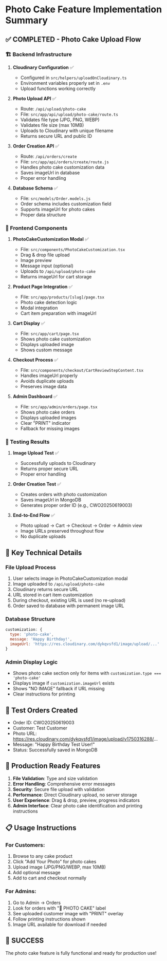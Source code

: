 # Photo Cake Feature Implementation Summary

## ✅ COMPLETED - Photo Cake Upload Flow

### 🏗️ Backend Infrastructure
1. **Cloudinary Configuration** ✅
   - Configured in `src/helpers/uploadOnCloudinary.ts`
   - Environment variables properly set in `.env`
   - Upload functions working correctly

2. **Photo Upload API** ✅
   - Route: `/api/upload/photo-cake`
   - File: `src/app/api/upload/photo-cake/route.ts`
   - Validates file type (JPG, PNG, WEBP)
   - Validates file size (max 10MB)
   - Uploads to Cloudinary with unique filename
   - Returns secure URL and public ID

3. **Order Creation API** ✅
   - Route: `/api/orders/create`
   - File: `src/app/api/orders/create/route.js`
   - Handles photo cake customization data
   - Saves imageUrl in database
   - Proper error handling

4. **Database Schema** ✅
   - File: `src/models/Order.models.js`
   - Order schema includes customization field
   - Supports imageUrl for photo cakes
   - Proper data structure

### 🎨 Frontend Components
1. **PhotoCakeCustomization Modal** ✅
   - File: `src/components/PhotoCakeCustomization.tsx`
   - Drag & drop file upload
   - Image preview
   - Message input (optional)
   - Uploads to `/api/upload/photo-cake`
   - Returns imageUrl for cart storage

2. **Product Page Integration** ✅
   - File: `src/app/products/[slug]/page.tsx`
   - Photo cake detection logic
   - Modal integration
   - Cart item preparation with imageUrl

3. **Cart Display** ✅
   - File: `src/app/cart/page.tsx`
   - Shows photo cake customization
   - Displays uploaded image
   - Shows custom message

4. **Checkout Process** ✅
   - File: `src/components/checkout/CartReviewStepContent.tsx`
   - Handles imageUrl properly
   - Avoids duplicate uploads
   - Preserves image data

5. **Admin Dashboard** ✅
   - File: `src/app/admin/orders/page.tsx`
   - Shows photo cake orders
   - Displays uploaded images
   - Clear "PRINT" indicator
   - Fallback for missing images

### 🧪 Testing Results
1. **Image Upload Test** ✅
   - Successfully uploads to Cloudinary
   - Returns proper secure URL
   - Proper error handling

2. **Order Creation Test** ✅
   - Creates orders with photo customization
   - Saves imageUrl in MongoDB
   - Generates proper order ID (e.g., CWO20250619003)

3. **End-to-End Flow** ✅
   - Photo upload → Cart → Checkout → Order → Admin view
   - Image URLs preserved throughout flow
   - No duplicate uploads

## 🔧 Key Technical Details

### File Upload Process
1. User selects image in PhotoCakeCustomization modal
2. Image uploaded to `/api/upload/photo-cake`
3. Cloudinary returns secure URL
4. URL stored in cart item customization
5. During checkout, existing URL is used (no re-upload)
6. Order saved to database with permanent image URL

### Database Structure
```javascript
customization: {
  type: 'photo-cake',
  message: 'Happy Birthday!',
  imageUrl: 'https://res.cloudinary.com/dykqvsfd1/image/upload/...'
}
```

### Admin Display Logic
- Shows photo cake section only for items with `customization.type === 'photo-cake'`
- Displays image if `customization.imageUrl` exists
- Shows "NO IMAGE" fallback if URL missing
- Clear instructions for printing

## 🎯 Test Orders Created
- Order ID: CWO20250619003
- Customer: Test Customer
- Photo URL: https://res.cloudinary.com/dykqvsfd1/image/upload/v1750316288/...
- Message: "Happy Birthday Test User!"
- Status: Successfully saved in MongoDB

## 🚀 Production Ready Features
1. **File Validation**: Type and size validation
2. **Error Handling**: Comprehensive error messages
3. **Security**: Secure file upload with validation
4. **Performance**: Direct Cloudinary upload, no server storage
5. **User Experience**: Drag & drop, preview, progress indicators
6. **Admin Interface**: Clear photo cake identification and printing instructions

## 📋 Usage Instructions

### For Customers:
1. Browse to any cake product
2. Click "Add Your Photo" for photo cakes
3. Upload image (JPG/PNG/WEBP, max 10MB)
4. Add optional message
5. Add to cart and checkout normally

### For Admins:
1. Go to Admin → Orders
2. Look for orders with "📸 PHOTO CAKE" label
3. See uploaded customer image with "PRINT" overlay
4. Follow printing instructions shown
5. Image URL available for download if needed

## 🎉 SUCCESS
The photo cake feature is fully functional and ready for production use!
